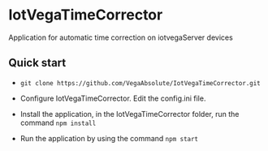 # IotVegaTimeCorrector
Application for automatic time correction on iotvegaServer devices
## Quick start
- `git clone https://github.com/VegaAbsolute/IotVegaTimeCorrector.git`

- Configure IotVegaTimeCorrector. Edit the config.ini file.

- Install the application, in the IotVegaTimeCorrector folder, run the command `npm install`

- Run the application by using the command `npm start`
